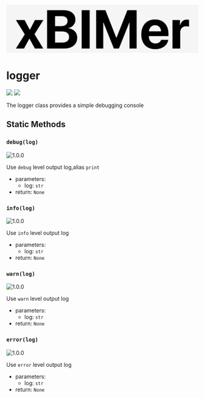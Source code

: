 <p align='center'>
<img src='../../_images/logo.png' width='512px'/>
</p>

# logger

<p align='left'>
<img src='https://img.shields.io/badge/type-class-green' />
<img src='https://img.shields.io/badge/since-1.0.0-green' />
</p>

The logger class provides a simple debugging console

## Static Methods

### `debug(log)`

![1.0.0](https://img.shields.io/badge/Since-1.0.0-green)

Use `debug` level output log,alias `print`

- parameters:
  - log: `str`
- return: `None`

### `info(log)`

![1.0.0](https://img.shields.io/badge/Since-1.0.0-green)

Use `info` level output log

- parameters:
  - log: `str`
- return: `None`

### `warn(log)`

![1.0.0](https://img.shields.io/badge/Since-1.0.0-green)

Use `warn` level output log

- parameters:
  - log: `str`
- return: `None`

### `error(log)`

![1.0.0](https://img.shields.io/badge/Since-1.0.0-green)

Use `error` level output log

- parameters:
  - log: `str`
- return: `None`
